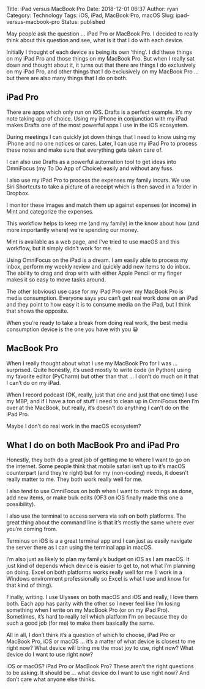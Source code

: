 Title: iPad versus MacBook Pro
Date: 2018-12-01 06:37
Author: ryan
Category: Technology
Tags: iOS, iPad, MacBook Pro, macOS
Slug: ipad-versus-macbook-pro
Status: published

May people ask the question ... iPad Pro or MacBook Pro. I decided to really think about this question and see, what is it that I do with each device.

Initially I thought of each device as being its own ‘thing’. I did these things on my iPad Pro and those things on my MacBook Pro. But when I really sat down and thought about it, it turns out that there are things I do exclusively on my iPad Pro, and other things that I do exclusively on my MacBook Pro ... but there are also many things that I do on both.

## iPad Pro

There are apps which only run on iOS. Drafts is a perfect example. It’s my note taking app of choice. Using my iPhone in conjunction with my iPad makes Drafts one of the most powerful apps I use in the iOS ecosystem.

During meetings I can quickly jot down things that I need to know using my iPhone and no one notices or cares. Later, I can use my iPad Pro to process these notes and make sure that everything gets taken care of.

I can also use Drafts as a powerful automation tool to get ideas into OmniFocus (my To Do App of Choice) easily and without any fuss.

I also use my iPad Pro to process the expenses my family incurs. We use Siri Shortcuts to take a picture of a receipt which is then saved in a folder in Dropbox.

I monitor these images and match them up against expenses (or income) in Mint and categorize the expenses.

This workflow helps to keep me (and my family) in the know about how (and more importantly where) we’re spending our money.

Mint is available as a web page, and I’ve tried to use macOS and this workflow, but it simply didn’t work for me.

Using OmniFocus on the iPad is a dream. I am easily able to process my inbox, perform my weekly review and quickly add new items to do inbox. The ability to drag and drop with with either Apple Pencil or my finger makes it so easy to move tasks around.

The other (obvious) use case for my iPad Pro over my MacBook Pro is media consumption. Everyone says you can’t get real work done on an iPad and they point to how easy it is to consume media on the iPad, but I think that shows the opposite.

When you’re ready to take a break from doing real work, the best media consumption device is the one you have with you 😀

## MacBook Pro

When I really thought about what I use my MacBook Pro for I was ... surprised. Quite honestly, it’s used mostly to write code (in Python) using my favorite editor (PyCharm) but other than that ... I don’t do much on it that I can’t do on my iPad.

When I record podcast (OK, really, just that one and just that one time) I use my MBP, and if I have a ton of stuff I need to clean up in OmniFocus then I’m over at the MacBook, but really, it’s doesn’t do anything I can’t do on the iPad Pro.

Maybe I don’t do real work in the macOS ecosystem?

## What I do on both MacBook Pro and iPad Pro

Honestly, they both do a great job of getting me to where I want to go on the internet. Some people think that mobile safari isn’t up to it’s macOS counterpart (and they’re right) but for my (non-coding) needs, it doesn’t really matter to me. They both work really well for me.

I also tend to use OmniFocus on both when I want to mark things as done, add new items, or make bulk edits (OF3 on iOS finally made this one a possibility).

I also use the terminal to access servers via ssh on both platforms. The great thing about the command line is that it’s mostly the same where ever you’re coming from.

Terminus on iOS is a a great terminal app and I can just as easily navigate the server there as I can using the terminal app in macOS.

I’m also just as likely to plan my family’s budget on iOS as I am macOS. It just kind of depends which device is easier to get to, not what I’m planning on doing. Excel on both platforms works really well for me (I work in a Windows environment professionally so Excel is what I use and know for that kind of thing).

Finally, writing. I use Ulysses on both macOS and iOS and really, I love them both. Each app has parity with the other so I never feel like I’m losing something when I write on my MacBook Pro (or on my iPad Pro). Sometimes, it’s hard to really tell which platform I’m on because they do such a good job (for me) to make them basically the same.

All in all, I don’t think it’s a question of which to choose, iPad Pro or MacBook Pro, iOS or macOS ... it’s a matter of what device is closest to me right now? What device will bring me the most joy to use, right now? What device do I want to use right now?

iOS or macOS? iPad Pro or MacBook Pro? These aren’t the right questions to be asking. It should be ... what device do I want to use right now? And don’t care what anyone else thinks.
